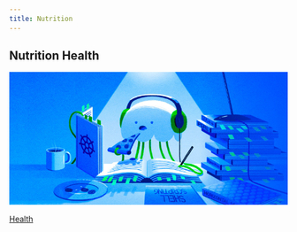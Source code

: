 ```yaml
---
title: Nutrition 
---
```


## Nutrition Health


![intro-to-cloud.d49bc5f7](/intro-to-cloud.d49bc5f7.jpeg)

[Health](/nutrition/health.md)

